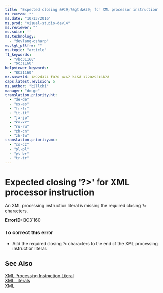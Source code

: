 ```yaml
---
title: "Expected closing &#39;?&gt;&#39; for XML processor instruction"
ms.custom: ""
ms.date: "10/13/2016"
ms.prod: "visual-studio-dev14"
ms.reviewer: ""
ms.suite: ""
ms.technology: 
  - "devlang-csharp"
ms.tgt_pltfrm: ""
ms.topic: "article"
f1_keywords: 
  - "vbc31160"
  - "bc31160"
helpviewer_keywords: 
  - "BC31160"
ms.assetid: 1292d371-f870-4c67-b15d-172829516b7d
caps.latest.revision: 5
ms.author: "billchi"
manager: "douge"
translation.priority.ht: 
  - "de-de"
  - "es-es"
  - "fr-fr"
  - "it-it"
  - "ja-jp"
  - "ko-kr"
  - "ru-ru"
  - "zh-cn"
  - "zh-tw"
translation.priority.mt: 
  - "cs-cz"
  - "pl-pl"
  - "pt-br"
  - "tr-tr"
---
```

# Expected closing &#39;?&gt;&#39; for XML processor instruction
An XML processing instruction literal is missing the required closing `?>` characters.  
  
 **Error ID:** BC31160  
  
### To correct this error  
  
-   Add the required closing `?>` characters to the end of the XML processing instruction literal.  
  
## See Also  
 [XML Processing Instruction Literal](../Topic/XML%20Processing%20Instruction%20Literal%20\(Visual%20Basic\).md)   
 [XML Literals](../Topic/XML%20Literals%20\(Visual%20Basic\).md)   
 [XML](../Topic/XML%20in%20Visual%20Basic.md)